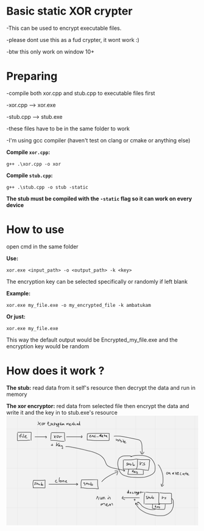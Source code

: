 # Basic static XOR crypter
-This can be used to encrypt executable files.

-please dont use this as a fud crypter, it wont work :)

-btw this only work on window 10+

# Preparing
-compile both xor.cpp and stub.cpp to executable files first

-xor.cpp --> xor.exe

-stub.cpp --> stub.exe

-these files have to be in the same folder to work

-I'm using gcc compiler (haven't test on clang or cmake or anything else)

**Compile `xor.cpp`:**
```shell
g++ .\xor.cpp -o xor
```

**Compile `stub.cpp`:**
```shell
g++ .\stub.cpp -o stub -static
```
**The stub must be compiled with the `-static` flag so it can work on every device**

# How to use
open cmd in the same folder

**Use:**
```shell
xor.exe <input_path> -o <output_path> -k <key>
```
The encryption key can be selected specifically or randomly if left blank

**Example:**
```shell
xor.exe my_file.exe -o my_encrypted_file -k ambatukam
```

**Or just:**
```shell
xor.exe my_file.exe
```
This way the default output would be Encrypted_my_file.exe and the encryption key would be random

# How does it work ?
**The stub:** read data from it self's resource then decrypt the data and run in memory

**The xor encryptor:** red data from selected file then encrypt the data and write it and the key in to stub.exe's resource
![how it work](https://github.com/tmih06/xor-crypter/blob/main/how%20it%20work.png)
